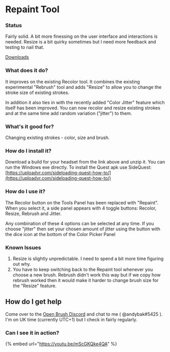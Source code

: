 # Repaint Tool

### Status

Fairly solid. A bit more finessing on the user interface and interactions is needed. Resize is a bit quirky sometimes but I need more feedback and testing to nail that.

[Downloads](downloads.md#repaint-tool)

### What does it do?

It improves on the existing Recolor tool. It combines the existing experimental "Rebrush" tool and adds "Resize" to allow you to change the stroke size of existing strokes.

In addition it also ties in with the recently added "Color Jitter" feature which itself has been improved. You can now recolor and resize existing strokes and at the same time add random variation ("jitter") to them.

### What's it good for?

Changing existing strokes - color, size and brush.

### How do I install it?

Download a build for your headset from the link above and unzip it. You can run the Windows exe directly. To install the Quest apk use SideQuest: [https://uploadvr.com/sideloading-quest-how-to/](https://uploadvr.com/sideloading-quest-how-to/)

### How do I use it?

The Recolor button on the Tools Panel has been replaced with "Repaint". When you select it, a side panel appears with 4 toggle buttons: Recolor, Resize, Rebrush and Jitter. 

Any combination of these 4 options can be selected at any time. If you choose "jitter" then set your chosen amount of jitter using the button with the dice icon at the bottom of the Color Picker Panel

### Known Issues

1. Resize is slightly unpredictable. I need to spend a bit more time figuring out why.
2. You have to keep switching back to the Repaint tool whenever you choose a new brush. Rebrush didn't work this way but if we copy how rebrush worked then it would make it harder to change brush size for the "Resize" feature.

## How do I get help

Come over to the [Open Brush Discord](https://discord.com/invite/fS69VdFXpk) and chat to me ( @andybak#5425 ). I'm on UK time (currently UTC+1) but I check in fairly regularly.

### Can I see it in action?

{% embed url="https://youtu.be/mScGKQke4QA" %}
